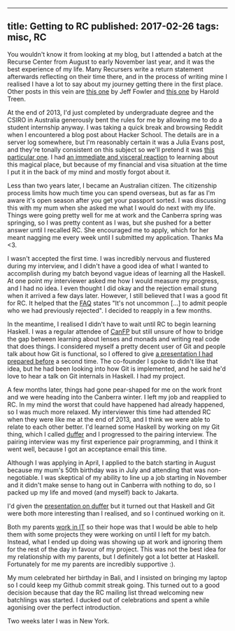 --------------------------------------------------------------------------------
title: Getting to RC
published: 2017-02-26
tags: misc, RC
--------------------------------------------------------------------------------

You wouldn't know it from looking at my blog, but I attended a batch at the
Recurse Center from August to early November last year, and it was the best
experience of my life. Many Recursers write a return statement afterwards
reflecting on their time there, and in the process of writing mine I realised I
have a lot to say about my journey getting there in the first place. Other
posts in this vein are [this one](http://blog.jfo.click/how-i-went-to-rc/) by
Jeff Fowler and [this
one](http://haroldtreen.github.io/tech/recurse/2017/02/26/applying-twice-to-the-recurse-center/)
by Harold Treen.

At the end of 2013, I'd just completed by undergraduate degree and the CSIRO in
Australia generously bent the rules for me by allowing me to do a student
internship anyway. I was taking a quick break and browsing Reddit when I
encountered a blog post about Hacker School. The details are in a server log
somewhere, but I'm reasonably certain it was a Julia Evans post, and they're
tonally consistent on this subject so we'll pretend it was [this particular
one](https://jvns.ca/blog/2014/02/15/how-was-hacker-school/). I had [an
immediate and visceral reaction](https://www.youtube.com/watch?v=2p1dS9hoptU)
to learning about this magical place, but because of my financial and visa
situation at the time I put it in the back of my mind and mostly forgot about
it.

Less than two years later, I became an Australian citizen. The citizenship
process limits how much time you can spend overseas, but as far as I'm aware
it's open season after you get your passport sorted. I was discussing this with
my mum when she asked me what I would do next with my life. Things were going
pretty well for me at work and the Canberra spring was springing, so I was
pretty content as I was, but she pushed for a better answer until I recalled
RC. She encouraged me to apply, which for her meant nagging me every week until
I submitted my application. Thanks Ma <3.

I wasn't accepted the first time. I was incredibly nervous and flustered during
my interview, and I didn't have a good idea of what I wanted to accomplish
during my batch beyond vague ideas of learning all the Haskell. At one point my
interviewer asked me how I would measure my progress, and I had no idea. I even
thought I did okay and the rejection email stung when it arrived a few days
later. However, I still believed that I was a good fit for RC. It helped that
the [FAQ](https://www.recurse.com/faq) states "It's not uncommon [...] to admit
people who we had previously rejected". I decided to reapply in a few months.

In the meantime, I realised I didn't have to wait until RC to begin learning
Haskell. I was a regular attendee of [CanFP](https://www.meetup.com/CanFPG/)
but still unsure of how to bridge the gap between learning about lenses and
monads and writing real code that does things. I considered myself a pretty
decent user of Git and people talk about how Git is functional, so I
offered to give [a presentation I had prepared
before](http://vaibhavsagar.com/git-it-going/) a second time. The co-founder I
spoke to didn't like that idea, but he had been looking into how Git is
implemented, and he said he'd love to hear a talk on Git internals in Haskell.
I had my project.

A few months later, things had gone pear-shaped for me on the work front and we
were heading into the Canberra winter. I left my job and reapplied to RC. In my
mind the worst that could have happened had already happened, so I was much
more relaxed. My interviewer this time had attended RC when they were like me
at the end of 2013, and I think we were able to relate to each other better.
I'd learned some Haskell by working on my Git thing, which I called
[duffer](https://github.com/vaibhavsagar/duffer/tree/4e4beb35f39d957ff1ccaf187dee3272deb58870)
and I progressed to the pairing interview. The pairing interview was my first
experience pair programming, and I think it went well, because I got an
acceptance email this time.

Although I was applying in April, I applied to the batch starting in August
because my mum's 50th birthday was in July and attending that was
non-negotiable. I was skeptical of my ability to line up a job starting in
November and it didn't make sense to hang out in Canberra with nothing to do,
so I packed up my life and moved (and myself) back to Jakarta.

I'd given the [presentation on duffer](https://github.com/vaibhavsagar/duffer/blob/7a312355ebeacc38f553c71afcd90b3941c0069c/presentation/presentation.md)
but it turned out that Haskell and Git were both more interesting than I
realised, and so I continued working on it.

Both my parents [work in IT](http://infotech.co.id/) so their hope was that I
would be able to help them with some projects they were working on until I left
for my batch. Instead, what I ended up doing was showing up at work and
ignoring them for the rest of the day in favour of my project. This was not the
best idea for my relationship with my parents, but I definitely got a lot
better at Haskell. Fortunately for me my parents are incredibly supportive :).

My mum celebrated her birthday in Bali, and I insisted on bringing my laptop so
I could keep my Github commit streak going. This turned out to a good decision
because that day the RC mailing list thread welcoming new batchlings
was started. I ducked out of celebrations and spent a while agonising over the
perfect introduction.

Two weeks later I was in New York.
